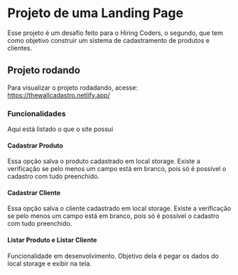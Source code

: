 # Projeto de uma Landing Page
Esse projeto é um desafio feito para o Hiring Coders, o segundo, que tem como objetivo construir um sistema de cadastramento de produtos e clientes.

## Projeto rodando
Para visualizar o projeto rodadando, acesse: https://thewallcadastro.netlify.app/

### Funcionalidades
Aqui está listado o que o site possui

#### Cadastrar Produto
Essa opção salva o produto cadastrado em local storage. Existe a verificação se pelo menos um campo está em branco, pois só é possível o cadastro com tudo preenchido. 

#### Cadastrar Cliente
Essa opção salva o cliente cadastrado em local storage. Existe a verificação se pelo menos um campo está em branco, pois só é possível o cadastro com tudo preenchido.

#### Listar Produto e Listar Cliente
Funcionalidade em desenvolvimento. Objetivo dela é pegar os dados do local storage e exibir na tela.
